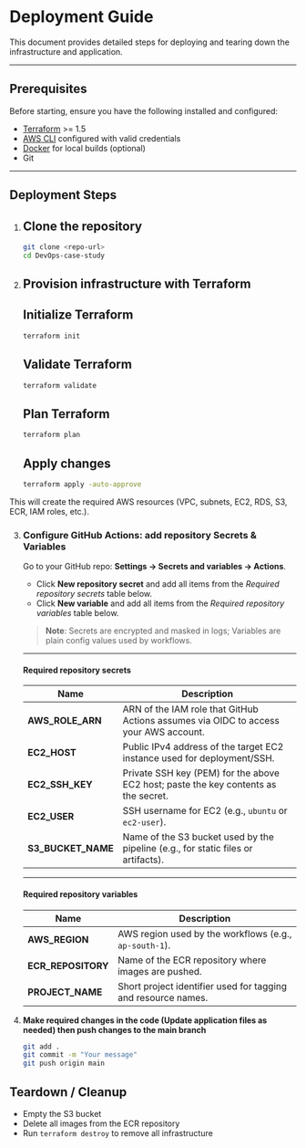 # Deployment Guide

This document provides detailed steps for deploying and tearing down the infrastructure and application.

---

## Prerequisites

Before starting, ensure you have the following installed and configured:

- [Terraform](https://developer.hashicorp.com/terraform/downloads) >= 1.5  
- [AWS CLI](https://docs.aws.amazon.com/cli/latest/userguide/getting-started-install.html) configured with valid credentials  
- [Docker](https://docs.docker.com/get-docker/) for local builds (optional)  
- Git  

---

## Deployment Steps

1. ## **Clone the repository**
   ```bash
   git clone <repo-url>
   cd DevOps-case-study
   ```

2. ## **Provision infrastructure with Terraform**
    ## Initialize Terraform
    ```bash
    terraform init
    ```
    ## Validate Terraform
    ```bash
    terraform validate
    ```
    ## Plan Terraform
    ```bash
    terraform plan
    ```

    ## Apply changes
    ```bash
    terraform apply -auto-approve
    ```

This will create the required AWS resources (VPC, subnets, EC2, RDS, S3, ECR, IAM roles, etc.).

3. ### **Configure GitHub Actions: add repository Secrets & Variables**

    Go to your GitHub repo: **Settings → Secrets and variables → Actions**.

    - Click **New repository secret** and add all items from the *Required repository secrets* table below.  
    - Click **New variable** and add all items from the *Required repository variables* table below.  

    > **Note**: Secrets are encrypted and masked in logs; Variables are plain config values used by workflows.

    ---

    #### Required repository secrets

    | Name            | Description |
    |-----------------|-------------|
    | **AWS_ROLE_ARN** | ARN of the IAM role that GitHub Actions assumes via OIDC to access your AWS account. |
    | **EC2_HOST**     | Public IPv4 address of the target EC2 instance used for deployment/SSH. |
    | **EC2_SSH_KEY**  | Private SSH key (PEM) for the above EC2 host; paste the key contents as the secret. |
    | **EC2_USER**     | SSH username for EC2 (e.g., `ubuntu` or `ec2-user`). |
    | **S3_BUCKET_NAME** | Name of the S3 bucket used by the pipeline (e.g., for static files or artifacts). |

    ---

    #### Required repository variables

    | Name             | Description |
    |------------------|-------------|
    | **AWS_REGION**     | AWS region used by the workflows (e.g., `ap-south-1`). |
    | **ECR_REPOSITORY** | Name of the ECR repository where images are pushed. |
    | **PROJECT_NAME**   | Short project identifier used for tagging and resource names. |


4. **Make required changes in the code (Update application files as needed) then push changes to the main branch**

    ```bash
    git add .
    git commit -m "Your message"
    git push origin main
    ```

## Teardown / Cleanup

  - Empty the S3 bucket  
  - Delete all images from the ECR repository  
  - Run `terraform destroy` to remove all infrastructure  
